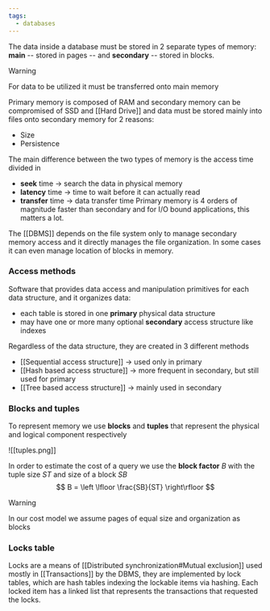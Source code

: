 ```yaml
---
tags:
  - databases
---
```

The data inside a database must be stored in 2 separate types of memory: **main** -- stored in pages -- and **secondary** -- stored in blocks.

>[!warning]
>For data to be utilized it must be transferred onto main memory

Primary memory is composed of RAM and secondary memory can be compromised of SSD and [[Hard Drive]] and data must be stored mainly into files onto secondary memory for 2 reasons:
- Size
- Persistence

The main difference between the two types of memory is the access time divided in
- **seek** time $\to$ search the data in physical memory
- **latency** time $\to$ time to wait before it can actually read
- **transfer** time $\to$ data transfer time
Primary memory is 4 orders of magnitude faster than secondary and for I/O bound applications, this matters a lot.

The [[DBMS]] depends on the file system only to manage secondary memory access and it directly manages the file organization. In some  cases it can even manage location of blocks in memory.
### Access methods

Software that provides data access and manipulation primitives for each data structure, and it organizes data:
- each table is stored in one **primary** physical data structure
- may have one or more many optional **secondary** access structure like indexes

Regardless of the data structure, they are created in 3 different methods
- [[Sequential access structure]]  $\to$ used only in primary
- [[Hash based access structure]] $\to$ more frequent in secondary, but still used for primary
- [[Tree based access structure]] $\to$ mainly used in secondary
### Blocks and tuples

To represent memory we use **blocks** and **tuples** that represent the physical and logical component respectively

![[tuples.png]]

In order to estimate the cost of a query we use the **block factor** $B$ with the tuple size $ST$ and size of a block $SB$
$$
B = \left \lfloor \frac{SB}{ST} \right\rfloor
$$
>[!warning]
>In our cost model we assume pages of equal size and organization as blocks
### Locks table

Locks are a means of [[Distributed synchronization#Mutual exclusion]] used mostly in [[Transactions]] by the DBMS, they are implemented by lock tables, which are hash tables indexing the lockable items via hashing. Each locked item has a linked list that represents the transactions that requested the locks. 